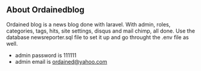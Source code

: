 

## About Ordainedblog

Ordained blog is a news blog done with laravel. With admin, roles, categories, tags, hits, site settings, disqus and mail chimp, all done. Use the database newsreporter.sql file to set it up and go throught the .env file as well. 
* admin password is 111111
* admin email is ordained@yahoo.com

